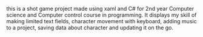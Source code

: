 this is a shot game project made using xaml and C# for 2nd year Computer science and Computer control course in programming.
It displays my skill of making limited text fields, character movement with keyboard, adding music to a project, saving data about character and updating it on the go.
